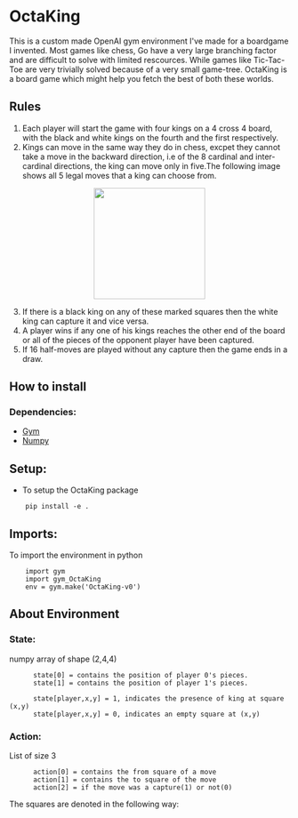 # OctaKing
This is a custom made OpenAI gym environment I've made for a boardgame I invented. Most games like chess, Go have a very large branching factor and are difficult to solve with limited rescources. While games like Tic-Tac-Toe are very trivially solved because of a very small game-tree. OctaKing is a board game which might help you fetch the best of both these worlds.
 
## Rules
1) Each player will start the game with four kings on a 4 cross 4 board, with the black and white kings on the fourth and the first respectively.
2) Kings can move in the same way they do in chess, excpet they cannot take a move in the backward direction, i.e of the 8 cardinal and inter-cardinal directions, the king can move only in five.The following image shows all 5 legal moves that a king can choose from.

<p align="center">
<a href="url"><img src="https://i.imgur.com/ldswIVh.png" height="200" width="200" ></a>
</p>

3) If there is a black king on any of these marked squares then the white king can capture it and vice versa.
4) A player wins if any one of his kings reaches the other end of the board or all of the pieces of the opponent player have been captured.
5) If 16 half-moves are played without any capture then the game ends in a draw.

## How to install

### Dependencies:
* [Gym](https://github.com/openai/gym)
* [Numpy](https://github.com/numpy/numpy)

## Setup:
* To setup the OctaKing package  
```
    pip install -e .
```
## Imports:
To import the environment in python
```
    import gym
    import gym_OctaKing
    env = gym.make('OctaKing-v0')
```

## About Environment

### State: 
numpy array of shape (2,4,4)                        
```
      state[0] = contains the position of player 0's pieces.
      state[1] = contains the position of player 1's pieces.
      
      state[player,x,y] = 1, indicates the presence of king at square (x,y)
      state[player,x,y] = 0, indicates an empty square at (x,y)
```

### Action:
List of size 3
```
      action[0] = contains the from square of a move
      action[1] = contains the to square of the move
      action[2] = if the move was a capture(1) or not(0)
```

The squares are denoted in the following way:
